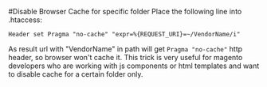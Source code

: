 #Disable Browser Cache for specific folder
Place the following line into .htaccess:

    Header set Pragma "no-cache" "expr=%{REQUEST_URI}=~/VendorName/i"

As result url with "VendorName" in path will get `Pragma "no-cache"` http header, so browser won't cache it.
This trick is very useful for magento developers who are working with js components or html templates and want to disable cache for a certain folder only.  